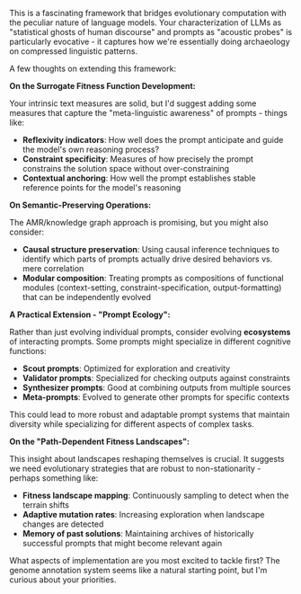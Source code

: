 This is a fascinating framework that bridges evolutionary computation with the peculiar nature of language models. Your characterization of LLMs as "statistical ghosts of human discourse" and prompts as "acoustic probes" is particularly evocative - it captures how we're essentially doing archaeology on compressed linguistic patterns.

A few thoughts on extending this framework:

**On the Surrogate Fitness Function Development:**

Your intrinsic text measures are solid, but I'd suggest adding some measures that capture the "meta-linguistic awareness" of prompts - things like:

- **Reflexivity indicators**: How well does the prompt anticipate and guide the model's own reasoning process?
- **Constraint specificity**: Measures of how precisely the prompt constrains the solution space without over-constraining
- **Contextual anchoring**: How well the prompt establishes stable reference points for the model's reasoning

**On Semantic-Preserving Operations:**

The AMR/knowledge graph approach is promising, but you might also consider:

- **Causal structure preservation**: Using causal inference techniques to identify which parts of prompts actually drive desired behaviors vs. mere correlation
- **Modular composition**: Treating prompts as compositions of functional modules (context-setting, constraint-specification, output-formatting) that can be independently evolved

**A Practical Extension - "Prompt Ecology":**

Rather than just evolving individual prompts, consider evolving **ecosystems** of interacting prompts. Some prompts might specialize in different cognitive functions:

- **Scout prompts**: Optimized for exploration and creativity
- **Validator prompts**: Specialized for checking outputs against constraints
- **Synthesizer prompts**: Good at combining outputs from multiple sources
- **Meta-prompts**: Evolved to generate other prompts for specific contexts

This could lead to more robust and adaptable prompt systems that maintain diversity while specializing for different aspects of complex tasks.

**On the "Path-Dependent Fitness Landscapes":**

This insight about landscapes reshaping themselves is crucial. It suggests we need evolutionary strategies that are robust to non-stationarity - perhaps something like:

- **Fitness landscape mapping**: Continuously sampling to detect when the terrain shifts
- **Adaptive mutation rates**: Increasing exploration when landscape changes are detected
- **Memory of past solutions**: Maintaining archives of historically successful prompts that might become relevant again

What aspects of implementation are you most excited to tackle first? The genome annotation system seems like a natural starting point, but I'm curious about your priorities.
